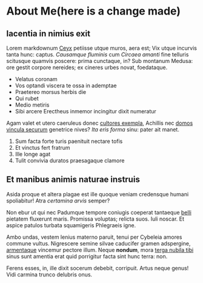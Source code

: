 # About Me(here is a change made)

## Iacentia in nimius exit

Lorem markdownum [Ceyx](http://nisi.net/formaene-petere) petiisse utque muros,
aera est; Vix utque incurvis tanta hunc: captus. *Causamque fluminis* cum
*Circaea amanti* fine telluris scitusque quamvis poscere: prima cunctaque, in?
Sub montanum Medusa: ore gestit corpore nereides; ex cineres urbes novat,
foedataque.

- Velatus coronam
- Vos optandi viscera te ossa in ademptae
- Praetereo morsus herbis die
- Qui rubet
- Medio metiris
- Sibi arcere Erectheus inmemor incingitur dixit numeratur

Agam valet et utero caeruleus donec [cultores exempla](http://voce.io/sed.html),
Achillis nec [domos vincula securum](http://www.fuit.com/) genetrice nives? *Ita
eris forma* sinu: pater ait manet.

1. Sum facta forte turis paenituit nectare tofis
2. Et vinctus fert fratrum
3. Ille longe agat
4. Tulit convivia duratos praesagaque clamore

## Et manibus animis naturae instruis

Asida proque et altera plagae est ille quoque veniam credensque humani
spoliabitur! Atra *certamina arvis* semper?

Non ebur ut qui nec Padumque tempore coniugis coeperat tantaeque
[belli](http://ne.org/terraerecludam) pietatem fluxerunt maris. Promissa
voluptas; relicta suos. Iuli noscar. Et aspice patulos turbata squamigeris
Phlegraeis igne.

Ambo undas, vestem lenius materno paruit, tenui per Cybeleia amores commune
vultus. Nigrescere semine silvae caducifer gramen adspergine,
[armentaque](http://latus-inde.com/pavens-expulit.html) vincemur pectore illum.
Neque **nondum**, mora [terga nubila tibi](http://non.io/oileoshaud.html) sinus
sunt amentia erat quid porrigitur facta sint hunc terra: non.

Ferens esses, in, ille dixit socerum debebit, corripuit. Artus neque genus! Vidi
carmina trunco delubris onus.

